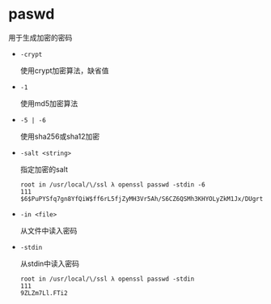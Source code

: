 # paswd

用于生成加密的密码

- `-crypt`

  使用crypt加密算法，缺省值

- `-1`

  使用md5加密算法

- `-5 | -6`

  使用sha256或sha12加密

- `-salt <string>`

  指定加密的salt

  ```
  root in /usr/local/\/ssl λ openssl passwd -stdin -6
  111
  $6$PuPYSfq7gn8YfQiW$ff6rL5fjZyMH3Vr5Ah/S6CZ6QSMh3KHYOLyZkM1Jx/DUgrt3PQHr/lTu2qJxs.fg7efKXz3widZ0Bc8LvsAFP0
  ```

- `-in <file>`

  从文件中读入密码

- `-stdin`

  从stdin中读入密码

  ```
  root in /usr/local/\/ssl λ openssl passwd -stdin
  111
  9ZLZm7Ll.FTi2
  ```

### 